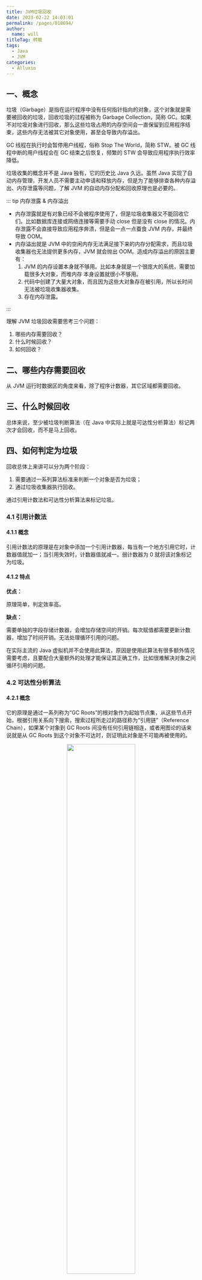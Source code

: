 ```yaml
---
title: JVM垃圾回收
date: 2023-02-22 14:03:01
permalink: /pages/018694/
author: 
  name: will
titleTag: 转载
tags: 
  - Java
  - JVM
categories: 
  - Alluxio
---
```


## 一、概念

垃圾（Garbage）是指在运行程序中没有任何指针指向的对象，这个对象就是需要被回收的垃圾，回收垃圾的过程被称为 Garbage Collection，简称 GC。如果不对垃圾对象进行回收，那么这些垃圾占用的内存空间会一直保留到应用程序结束，这些内存无法被其它对象使用，甚至会导致内存溢出。

GC 线程在执行时会暂停用户线程，俗称 Stop The World，简称 STW。被 GC 线程中断的用户线程会在 GC 结束之后恢复，频繁的 STW 会导致应用程序执行效率降低。

垃圾收集的概念并不是 Java 独有，它的历史比 Java 久远。虽然 Java 实现了自动内存管理，开发人员不需要主动申请和释放内存，但是为了能够排查各种内存溢出、内存泄露等问题，了解 JVM 的自动内存分配和回收原理也是必要的。

::: tip 内存泄露 & 内存溢出

- 内存泄露就是有对象已经不会被程序使用了，但是垃圾收集器又不能回收它们。比如数据库连接或网络连接等需要手动 close 但是没有 close 的情况。内存泄露不会直接导致应用程序奔溃，但是会一点一点蚕食 JVM 内存，并最终导致 OOM。
- 内存溢出就是 JVM 中的空闲内存无法满足接下来的内存分配需求，而且垃圾收集器也无法提供更多内存，JVM 就会抛出 OOM。造成内存溢出的原因主要有：
  1. JVM 的内存设置本身就不够用。比如本身就是一个很庞大的系统，需要加载很多大对象，而堆内存
     本身设置就很小不够用。
  2. 代码中创建了大量大对象，而且因为这些大对象存在被引用，所以长时间无法被垃圾收集器收集。
  3. 存在内存泄露。

:::

理解 JVM 垃圾回收需要思考三个问题：

1. 哪些内存需要回收？
2. 什么时候回收？
3. 如何回收？

## 二、哪些内存需要回收

从 JVM 运行时数据区的角度来看，除了程序计数器，其它区域都需要回收。

## 三、什么时候回收

总体来说，至少被垃圾判断算法（在 Java 中实际上就是可达性分析算法）标记两次才会回收，而不是马上回收。

## 四、如何判定为垃圾

回收总体上来讲可以分为两个阶段：

1. 需要通过一系列算法标准来判断一个对象是否为垃圾；
2. 通过垃圾收集器执行回收。

通过引用计数法和可达性分析算法来标记垃圾。

### 4.1 引用计数法

#### 4.1.1 概念

引用计数法的原理是在对象中添加一个引用计数器，每当有一个地方引用它时，计数器值就加一；当引用失效时，计数器值就减一。弱计数器为 0 就将该对象标记为垃圾。

#### 4.1.2 特点

**优点：**

原理简单，判定效率高。

**缺点：**

需要单独的字段存储计数器，会增加存储空间的开销。每次赋值都需要更新计数器，增加了时间开销。无法处理循环引用的问题。

在实际主流的 Java 虚拟机并不会使用此算法，原因是使用此算法有很多额外情况需要考虑，且要配合大量额外的处理才能保证其正确工作，比如很难解决对象之间循环引用的问题。

### 4.2 可达性分析算法

#### 4.2.1 概念

它的原理是通过一系列称为“GC Roots”的根对象作为起始节点集，从这些节点开始，根据引用关系向下搜索，搜索过程所走过的路径称为“引用链”（Reference Chain），如果某个对象到 GC Roots 间没有任何引用链相连，或者用图论的话来说就是从 GC Roots 到这个对象不可达时，则证明此对象是不可能再被使用的。

<center><img src="/donot-eat-fish/img/java/jvm/Reachability-Analysis.jpeg" width="60%" /></center>

#### 4.2.2 哪些对象可以作为 GC Root

TODO：补充

### 4.3 对象的 finalization 机制

#### 4.3.1 概念

Java 提供了对象终止（finalization）机制来允许开发人员提供对象被销毁之前的自定义处理逻辑。当垃圾回收器发现没有引用指向一个对象，在回收此对象之前，总会先调用这个对象的`finalize()`方法。`finalize()`方法允许在子类中被重写，用于在对象被回收时进行资源释放。通常会在该方法中进行一些资源释放和清理的工作，比如关闭文件、套接字和数据库连接等。

需要注意的是，开发人员不能主动调用`finalize()` 方法，应该交给垃圾回收机制调用。理由如下：

1. 在调用 `finalize()`时可能会导致对象复活。
2. `finalize()`方法的执行时间是没有保障的，它完全由 GC 线程决定，在极端情况下，若不发生 GC，则不会执行该方法。
3. 一个糟糕的 `finalize()`实现会严重影响 GC 的性能。

#### 4.3.2 三种状态

如果从所有的根结点都无法访问到某个对象，说名该对象已经不再使用了。一般来说，此对象是需要被回收的。但事实上，在某些情况下也并非是非死不可的，因为一个无法触及的对象有可能在某个条件下会复活自己，如果在复活之前对其进行回收，那这个回收就是不合理的。为此，虚拟机中的对象可以被分为三种状态：

1. 可触及的。从根节点开始，可以到达这个对象。
2. 可复活的。对象的所有引用都被释放，但是对象有可能在`finalize()`中复活。
3. 不可触及的。对象的`finalize()`方法被调用，并且该对象没有被复活，那么就会进入不可触及状态。不可触及的对象不可能被复活，因为`finalize()`只会被调用一次。

只有不可触及状态的对象才可以被回收。

#### 4.3.3 垃圾标记过程

判定一个对象 objA 是否可回收，至少要经历两次标记过程：

1. 如果对象 objA 到 GC Roots 没有引用链，则进行第一次标记。
2. 进行筛选，判断此对象是否有必要执行`finalize()`方法。

   a. 如果对象 objA 没有重写`finalize()`方法，或者`finalize()`方法已经被虛拟机调用过，则虛拟机视为“没有必要执行”，objA 被判定为不可触及的。

   b. 如果对象 objA 重写了`finalize()`方法，且还未执行过，那么 objA 会被插入到 F-Queue
   队列中，由一个虚拟机自动创建的、低优先级的 Finalizer 线程触发其`finalize()`方法执行。

   c. `finalize()`方法是对象逃脱死亡的最后机会，稍后 GC 会对 F-Queaes 列中的对象进行第二次标记。如果 objA 在`finalize()`方法中与引用链上的任何一个对象建立了联系，那么在第二次标记时，objA 会被移出 “即将回收”集合。之后，对象会再次出现没有引用存在的情况。在这个情况下，`finalize()`方法不会被再次调用，对象会直接变成不可触及的状态，也就是说，一个对象的`finalize()`方法只会被调用一次。

## 五、如何回收垃圾

### 5.1 分代收集理论

很多版本的 JVM 都是基于分代收集理论设计的。分代收集理论的核心概念是收集器应该将 Java 堆划分出不同的区域，然后将回收对象依据其年龄（年龄即对象熬过垃圾收集过程的次数）分配到不同的区域之中存储。

分代收集是建立在三个分代假说上的：

1. 弱分代假说（Weak Generational Hypothesis）：绝大多数对象都是朝生夕灭的。
2. 强分代假说（Strong Generational Hypothesis）：熬过越多次垃圾收集过程的对象就越难以消亡。
3. 跨代引用假说（Intergenerational Reference Hypothesis）：跨代引用相对于同代引用来说仅占极少数。跨代引用假说主要是用来解决老年代对象可能依赖新生代对象，或新生代对象可能依赖老年代对象的问题。

### 5.2 垃圾收集原则

垃圾收集整体上遵循以下原则：

1. 对象优先在伊甸区分配。大多数情况下，对象在新生代 Eden 区中分配。当 Eden 区没有足够空间进行分配时，虚拟机将发起一次 Minor GC。
2. 大对象直接进入老年代。大对象就是指需要大量连续内存空间的 Java 对象，最典型的大对象便是那种很长的字符串，或者元素数量很庞大的数组。
3. 长期存活的对象将进入老年代。在伊甸区诞生，经历第一次 GC 之后就会进入幸存区，在新生代共计经历 15 次（由`-XX:MaxTenuringThreshold`参数指定，默认 15）GC 就进入老年代。
4. 动态对象年龄判定。HotSpot 虚拟机并不是永远要求对象的年龄必须达到`XX:MaxTenuringThreshold`才能晋升老年代，如果在 Survivor 空间中相同年龄所有对象大小的总和大于 Survivor 空间的一半，年龄大于或等于该年龄的对象就可以直接进入老年代，无须等到`-XX:MaxTenuringThreshold`中要求的年龄。
5. 空间分配担保。在发生 Minor GC 之前，虚拟机必须先检查老年代最大可用的连续空间是否大于新生代所有对象总空间，如果这个条件成立，那这一次 Minor GC 可以确保是安全的。如果不成立，则虚拟机会先查看 `XX:HandlePromotionFailure` 参数的设置值是否允许担保失败（Handle Promotion Failure）；如果允许，那会继续检查老年代最大可用的连续空间是否大于历次晋升到老年代对象的平均大小，如果大于，将尝试进行一次 Minor GC，尽管这次 Minor GC 是有风险的；如果小于，或者`-XX:HandlePromotionFailure` 设置不允许冒险，那这时就要改为进行一次 Full GC。

具体的执行流程：

1. 新创建的对象先放伊甸园区，此区有大小限制。
2. 当伊甸园的空间填满时，程序又需要创建对象，JVM 的垃圾回收器将对伊甸园区进行垃圾回收(Young GC)， 将 Eden 区中的不再被其它对象所引用的对象进行销毁，再加载新的对象到伊甸园区。
3. 然后将 Eden 中的剩余对象移动到幸存者 0 区。
4. 如果再次触发垃圾回收，此时上次幸存下来的放到幸存者 0 区的，如果没有回收，就会放到幸存者 1 区。
5. 如果再次经历垃圾回收，此时会重新放回幸存者 0 区，接着再去幸存者 1 区。
6. 默认经历 15 次垃圾回收就会从幸存者区到老年区。
7. 当老年区内存不足时，再次触发垃圾回收（Old GC），针对养老区进行内存清理。（只有 CMS 收集器才有单独收集老年代的行为，如果否则会触发 Full GC。）
8. 如果针对老年区进行垃圾收集之后，或 Full GC 之后内存还不够，就会触发 OOM。

### 5.3 回收行为分类

1. 部分收集（Partial GC）：指并非完整收集整个 Java 堆。
   - 新生代收集（Minor GC/Young GC）。
   - 老年代收集（Major GC/Old GC）：只有 CMS 收集器才有单独收集老年代的行为。
   - 混合收集（Mixed GC）：收集整个新生代以及部分老年代，只有 G1 收集器才会有。
2. 整堆收集（Full GC）：指收集整个 Java 堆和方法区。

::: tip 回收算法的选择

1. 年轻代的特点是：空间相对老年代较小，对象生命周期短、存活率低，回收频繁。复制算法执行速度快，而且执行速度只和存活的对象有关，加上年轻代存活率低的特点，所以复制算法很适合年轻代。复制算法内存利用率不高的问题，通过两个 Survivor 区的设计得到了很好的解决。
2. 老年代的特点是：空间大，对象生命周期长、存活率高，回收没有年轻代频繁。由于对象存活率高，所以复制算法不合适。通常是标记清除和标记整混合实现。以 HotSpot 虚拟机的 CMS 收集器为例，CMS 是基于标记清除算法实现的，回收率很高。针对内存碎片问题，CMS 收集器基于标记整理算法的 Serial Old 回收器作为补偿措施，当内存回收不佳时，将采用 Serial Old 执行 Full GC 以达到对老年代内存的整理。

:::

::: tip 面试官：哪些场景下会触发 Full GC？

1. 调用`System.gc()`方法可能会触发。
2. 老年代不足。需要大量连续存储空间的对象会直接分配到老年代、长期存活的对象晋升到老年代，老年代空间不足以存放这些对象的时候会触发 Full GC。
3. 永久代或元空间不足。在 JDK8 之前的版本中，永久代是 HotSpot 虚拟机中方法区的一种实现，它用于存放类的信息、常量、静态变量等数据，当系统中要加载的类、反射的类等较多时，永久代出现空间不足，在未配置为采用 CMS GC 的情况下会触发 Full GC。
4. Minor GC 晋升到老年代的平均大小大于老年代的剩余空间。
5. 在发生 Minor GC 前，会检查老年代是否有足够的连续空间，如果当前老年代最大可用连续空间小于平均历次晋升到老年代大小，则触发 Full GC。
6. 在执行 CMS GC 的过程中，如果此时有线程将对象放入老年代，并且老年代空间不足，或者在做 Minor GC 的时候，新生代 Survivor 空间不足，需要放入老年代，而老年代空间也不足，则触发 Full GC。
7. 在系统重启的时候为了收集内存碎片也会触发 Full GC。

:::

### 5.4 回收算法

主流的回收算法包括：

1. 标记-清除算法
2. 标记-复制算法
3. 标记-整理算法

#### 5.4.1 标记-清除算法

标记-清除算法（Mark-Sweep）分为“标记”和“清除”两个阶段：首先标记出所有需要回收的对象，在标记完成后，统一回收掉所有被标记的对象，也可以反过来，标记存活的对象，统一回收所有未被标记的对象。

它的特点是：

1. 执行效率不稳定。如果 Java 堆中包含大量对象，而且其中大部分是需要被回收的，这时必须进行大量标记和清除的动作，导致标记和清除两个过程的执行效率都随对象数量增长而降低。
2. 标记、清除之后会产生大量不连续的内存碎片，空间碎片太多可能会导致当以后在程序运行过程中需要分配较大对象时无法找到足够的连续内存而不得不提前触发另一次垃圾收集动作。

<center><img src="/donot-eat-fish/img/java/jvm/mark-sweep.jpeg" width="60%" /></center>

#### 5.4.2 标记-复制算法

标记-复制算法（Mark-Copy）是将可用内存按容量划分为大小相等的两块，每次只使用其中的一块。当这一块的内存用完了，就将还存活着的对象复制到另外一块上面，然后再把已使用过的内存空间一次清理掉。

它的特点是：

1. 实现简单，运行高效。
2. 将可用内存缩小为原来的一半，空间浪费严重。不适合老年代。
3. 大多商用虚拟机采用才算法收集新生代。

<center><img src="/donot-eat-fish/img/java/jvm/mark-copy.jpeg" width="60%" /></center>

#### 5.4.3 标记-整理算法

标记-整理算法（Mark-Compact）在对可回收对象进行标记清除之后，让所有存活的对象都向内存空间一端移动，然后直接清理掉边界以外的内存。

<center><img src="/donot-eat-fish/img/java/jvm/mark-compact.jpeg" width="60%" /></center>

### 5.5 垃圾收集器

#### 5.5.1 Serial 收集器

Serial 收集器使用一个处理器后一个收集线程去完成垃圾收集工作，在收集垃圾时，必须暂停其它工作线程，Stop The World。

它的特点是：

1. 单线程收集。
2. HotSpot 虚拟机运行在客户端模式下的默认新生代收集器。

<center><img src="/donot-eat-fish/img/java/jvm/serial-collector.jpeg" /></center>

#### 5.5.2 ParNew 收集器

ParNew 收集器是 Serial 收集器的多线程版本，同时使用多个线程进行垃圾收集，垃圾收集时同样会暂停其它工作线程。

它的特点是：

1. 多线程收集。
2. HotSpot 虚拟机运行在服务端模式下将其作为新生代收集器。

<center><img src="/donot-eat-fish/img/java/jvm/parnew-collector.jpeg" /></center>

#### 5.5.3 Parallel Scavenge 收集器

Parallel Scavenge 收集器的特点是它的关注点与其它收集器不同，CMS 等收集器的关注点是尽可能地缩短垃圾收集时用户线程的停顿时间，而 Parallel Scavenge 收集器的目标则是达到一个可控制的吞吐量（Throughput）。

吞吐量 = 运行用户代码时间 / (运行用户代码时间 + 运行垃圾收集时间)。

它的特点是：

1. 基于标记-复制算法实现。
2. 多线程收集。

#### 5.5.4 Serial Old 收集器

Serial Old 收集器是 Serial 收集器的老年代版本。

它的特点是：

1. 基于标记-整理算法。
2. 单线程收集。

<center><img src="/donot-eat-fish/img/java/jvm/serial-old-collector.jpeg" /></center>

#### 5.5.5 Parallel Old 收集器

Parallel Old 收集器是 Parallel Scavenge 收集器的老年代版本。

它的特点是：

1. 基于标记-整理算法。
2. 多线程收集。

<center><img src="/donot-eat-fish/img/java/jvm/parallel-old-collector.jpeg" /></center>

#### 5.5.6 CMS 收集器

CMS（Concurrent Mark Sweep）收集器是一种以获取最短回收停顿时间为目标的收集器。收集过程分为四步：

1. 初始标记
2. 并发标记
3. 重新标记
4. 并发清除

它的特点是：

1. 基于标记-清除算法。
2. 并发收集、低停顿。
3. 适合在乎响应速度的服务，如 B/S 系统。

<center><img src="/donot-eat-fish/img/java/jvm/cms-collector.jpeg" /></center>

#### 5.5.7 Garbage First 收集器

Garbage First 收集器就是常说的 G1 收集器，开创了收集器面向局部收集的设计思路和基于 Region 的内存布局形式。

G1 也仍是遵循分代收集理论设计的，但其堆内存的布局与其他收集器有非常明显的差异：G1 不再坚持固定大小以及固定数量的分代区域划分，而是把连续的 Java 堆划分为多个大小相等的独立区域（Region），每一个 Region 都可以根据需要，扮演新生代的 Eden 空间、Survivor 空间，或者老年代空间。收集器能够对扮演不同角色的 Region 采用不同的策略去处理，这样无论是新创建的对象还是已经存活了一段时间、熬过多次收集的旧对象都能获取很好的收集效果。

G1 的收集过程可以分为四个步骤：

1. 初始标记
2. 并发标记
3. 最终标记
4. 筛选回收

它的特点是：面向全堆内存任何部分进行回收，不关心是哪个分代，只关心哪块内存垃圾最多，就像它的名字一样，Garbage First，垃圾至上。

<center><img src="/donot-eat-fish/img/java/jvm/garbage-first-collector.jpeg" /></center>

#### 5.5.8 Shenandoah 收集器

Shenandoah 收集器可以认为是 G1 收集器的下一代继承者，但是和 G1 有三个不同：

1. G1 支持多线程并行收集，但是不能与用户线程并行，但是 Shenandoah 却可以；
2. 没有实现分代；
3. 摒弃了在 G1 中耗费大量内存和计算资源去维护的记忆集，改用名为“连接矩阵”（Connection
   Matrix）的全局数据结构来记录跨 Region 的引用关系，降低了处理跨代指针时的记忆集维护消耗，也降
   低了伪共享问题的发生概率。

#### 5.5.9 ZGC 收集器

全名 Z Garbage Collector，是在 JDK11 中新加入的实验性收集器。

## 六、安全点 & 安全区

### 6.1 安全点

程序执行时并非能在所有地方进行 GC，只有在特定的位置才能停顿下来进行 GC，这些位置被称为安全点（Safe Point）。安全点的选择很重要，如果太少可能导致 GC 等待时间太长，如果太多可能导致 GC 太频繁。由于大部分指令的执行时间都非常短暂，所以通常会根据“是否具有让程长时间执行的特征”为标准选择。比如选择一些执行时间比较长的指令作为安全点（方法调用、循环跳转和异常跳转等）。

那如何判断在 GC 即将发生时，是否所有线程斗殴执行到安全点了呢？

1. 抢占式中断：首先中断所有线程，如果还有线程不在安全点，就恢复那部分线程，让其执行到安全点。目前没有虚拟机采用这种方式。
2. 主动式中断：设置一个中断标志，各个线程运行到安全点的时候主动判断此处的中断标志是否为真，如果为真则将自己进行中断。

### 6.2 安全区

安全点机制保证了程序执行时，在不太长的时间内就可以遇到并可以进入 GC。但是对处于类似 Sleep 或 Blocked 状态的非执行状态的线程，其无法响应 JVM 的中断请求，JVM 也不可能等待线程被唤醒。对于这种情况就需要安全区（Safe Region）来解决。

安全区是指在一段代码片段种，对象的引用关系不会发生变化，在这个区域中的任何位置执行 GC 都是安全的。

## 七、对象引用

无论是引用计数法还是可达性分析算法，都是和引用脱不了关系的。从一个 Java 开发者的视角，引用只有两种状态，引用与未被应用。但从垃圾收集的角度，引用分为强软弱虚 4 种类型。

### 7.1 强引用

强引用（Strongly Reference）指在程序代码之中普遍存在的引用赋值，即类似“Object obj=new Object()”这种引用关系。无论任何情况下，只要强引用关系还存在，垃圾收集器就永远不会回收掉被引用的对象。

### 7.2 软引用

软引用（Soft Reference）是用来描述一些还有用，但非必须的对象。只被软引用关联着的对象，在系统将要发生内存溢出异常前，会把这些对象列进回收范围之中进行第二次回收，如果这次回收还没有足够的内存，才会抛出内存溢出异常。

### 7.3 弱引用

弱引用（Weak Reference）也是用来描述那些非必须对象，但是它的强度比软引用更弱一些，被弱引用关联的对象只
能生存到下一次垃圾收集发生为止。当垃圾收集器开始工作，无论当前内存是否足够，都会回收掉只被弱引用关联的对象。

### 7.4 虚引用

虚引用（Phantom Reference）也称为“幽灵引用”或者“幻影引用”，它是最弱的一种引用关系。一个对象是否有虚引用的
存在，完全不会对其生存时间构成影响，也无法通过虚引用来取得一个对象实例。为一个对象设置虚引用关联的唯一目的只是为了能在这个对象被收集器回收时收到一个系统通知。

::: tip

除了强引用，其它三个是自 JDK1.2 扩充的概念。

:::
